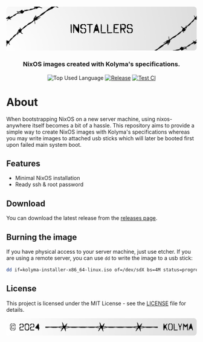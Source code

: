 <p align="center">
    <img src=".github/assets/header.png" alt="Kolyma's {Installer}">
</p>

<p align="center">
    <h3 align="center">NixOS images created with Kolyma's specifications.</h3>
</p>

<p align="center">
    <img align="center" src="https://img.shields.io/github/languages/top/orzklv/nix?style=flat&logo=nixos&logoColor=ffffff&labelColor=242424&color=242424" alt="Top Used Language">
    <a href="https://github.com/orzklv/nix/actions/workflows/test.yml"><img align="center" src="https://img.shields.io/github/v/release/kolyma-labs/installer?style=flat&logo=github&logoColor=ffffff&labelColor=242424&color=242424" alt="Release"></a>
    <a href="https://github.com/orzklv/nix/actions/workflows/test.yml"><img align="center" src="https://img.shields.io/github/actions/workflow/status/orzklv/nix/test.yml?style=flat&logo=github&logoColor=ffffff&labelColor=242424&color=242424" alt="Test CI"></a>
</p>

# About

When bootstrapping NixOS on a new server machine, using nixos-anywhere itself becomes a bit of a hassle. This repository aims to provide a simple way to create NixOS images with Kolyma's specifications whereas you may write images to attached usb sticks which will later be booted first upon failed main system boot.

## Features

- Minimal NixOS installation
- Ready ssh & root password

## Download

You can download the latest release from the [releases page](https://github.com/kolyma-labs/installer/releases).

## Burning the image

If you have physical access to your server machine, just use etcher. If you are using a remote server, you can use `dd` to write the image to a usb stick:

```bash
dd if=kolyma-installer-x86_64-linux.iso of=/dev/sdX bs=4M status=progress oflag=sync
```

## License

This project is licensed under the MIT License - see the [LICENSE](license) file for details.

<p align="center">
    <img src=".github/assets/footer.png" alt="Kolyma's {Installer}">
</p>